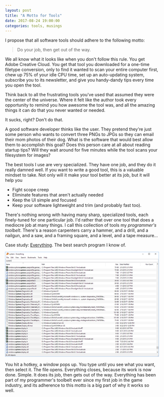 ```yaml
---
layout: post
title: "A Motto for Tools"
date: 2017-08-24 19:00:00
categories: tools, musings
---
```

I propose that all software tools should adhere to the following motto:

> Do your job, then get out of the way.

We all know what it looks like when you don't follow this rule. You get Adobe Creative Cloud. You get that tool you downloaded for a one-time filetype conversion, only to find it wanted to scan your entire computer first, chew up 75% of your idle CPU time, set up an auto-updating system, subscribe you to its newsletter, and give you handy-dandy tips every time you open the tool.

Think back to all the frustrating tools you've used that assumed they were the center of the universe. Where it felt like the author took every opportunity to remind you how awesome the tool was, and all the amazing things it can do that you never wanted or needed.

It sucks, right? Don't do that.

A good software developer thinks like the user. They pretend they're just some person who wants to convert three PNGs to JPGs so they can email their mom photos of their dog. What is the software that would best allow them to accomplish this goal? Does this person care at all about reading startup tips? Will they wait around for five minutes while the tool scans your filesystem for images?

The best tools I use are very specialized. They have one job, and they do it really damned well. If you want to write a good tool, this is a valuable mindset to take. Not only will it make your tool better at its job, but it will help you

- Fight scope creep
- Eliminate features that aren't actually needed
- Keep the UI simple and focused
- Keep your software lightweight and trim (and probably fast too).

There's nothing wrong with having many sharp, specialized tools, each finely-tuned for one particular job. I'd rather that over one tool that does a mediocre job at many things. I call this collection of tools my _programmer's toolbelt_. There's a reason carpenters carry a hammer, and a drill, and a nailgun, and a saw, and a framing square, and a level, and a tape measure...

Case study: [Everything](http://www.voidtools.com). The best search program I know of.

![Everything](/assets/images/Everything.png "Screenshot of Everything")

You hit a hotkey, a window pops up. You type until you see what you want, then select it. The file opens. Everything closes, because its work is now done. Simple. It does its job, then gets out of the way. Everything has been part of my programmer's toolbelt ever since my first job in the game industry, and its adherence to this motto is a big part of why it works so well.
